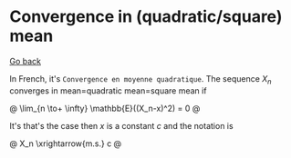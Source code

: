 # Convergence in (quadratic/square) mean

[Go back](..#convergence)

In French, it's `Convergence en moyenne quadratique`. The sequence $X_n$ converges in mean=quadratic mean=square mean if

@
\lim_{n \to+ \infty} \mathbb{E}((X_n-x)^2) = 0
@

It's that's the case then $x$ is a constant $c$ and the notation is

@
X_n \xrightarrow{m.s.} c
@
